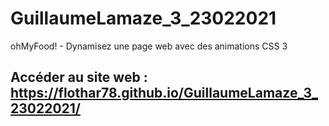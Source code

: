 # GuillaumeLamaze_3_23022021
ohMyFood! - Dynamisez une page web avec des animations CSS 3 

## Accéder au site web : https://flothar78.github.io/GuillaumeLamaze_3_23022021/
